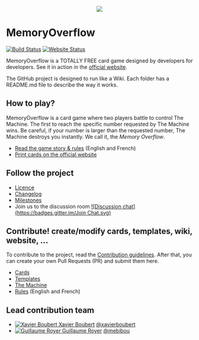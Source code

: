 <p align="center">
  <img src="logo.gif" />
</p>

# MemoryOverflow

[![Build Status](https://travis-ci.org/CodeCorico/MemoryOverflow.svg)](https://travis-ci.org/CodeCorico/MemoryOverflow)
[![Website Status](http://publish.memoryoverflow.codecorico.com/status.svg)](https://github.com/CodeCorico/MemoryOverflow-website)

MemoryOverflow is a TOTALLY FREE card game designed by developers for developers.
See it in action in the [official website](http://memoryoverflow.codecorico.com).

The GitHub project is designed to run like a Wiki. Each folder has a README.md file to describe the way it works.

## How to play?

MemoryOverflow is a card game where two players battle to control The Machine. The first to reach the specific number requested by The Machine wins. Be careful, if your number is larger than the requested number, The Machine destroys you instantly. We call it, the *Memory Overflow*.

* [Read the game story & rules](rules) (English and French)
* [Print cards on the official website](http://memoryoverflow.codecorico.com/editions)

## Follow the project

* [Licence](LICENSE)
* [Changelog](CHANGELOG.md)
* [Milestones](https://github.com/CodeCorico/MemoryOverflow/milestones?state=open)
* Join us to the discussion room [![Discussion chat](https://badges.gitter.im/Join Chat.svg)](https://gitter.im/CodeCorico/MemoryOverflow?utm_source=badge&utm_medium=badge&utm_campaign=pr-badge&utm_content=badge)

## Contribute! create/modify cards, templates, wiki, website, ...

To contribute to the project, read the [Contribution guidelines](CONTRIBUTING.md).
After that, you can create your own Pull Requests (PR) and submit them here.

* [Cards](cards/)
* [Templates](templates/)
* [The Machine](the-machine/)
* [Rules](rules/) (English and French)


Lead contribution team
---------

* <a href="http://xavierboubert.fr"><img src="https://avatars0.githubusercontent.com/u/482251?v=2&s=18" alt="Xavier Boubert" /> Xavier Boubert</a> [@xavierboubert](https://github.com/XavierBoubert)
* <a href="https://www.linkedin.com/profile/view?id=42944066"><img src="https://avatars3.githubusercontent.com/u/305342?v=2&s=18" alt="Guillaume Royer" /> Guillaume Royer</a> [@mebibou](https://github.com/mebibou)
